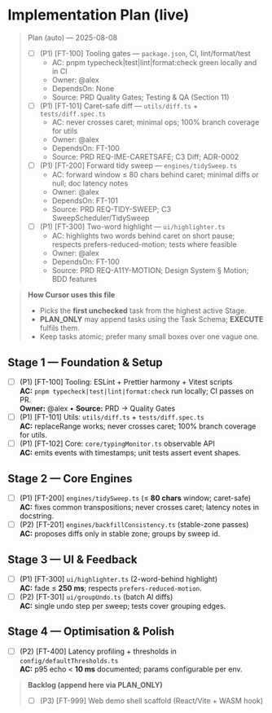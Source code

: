 <!--══════════════════════════════════════════════════
  ╔══════════════════════════════════════════════════════╗
  ║  ░  IMPLEMENTATION PLAN (AUTO)  ░░░░░░░░░░░░░░░░░░░  ║
  ║                                                      ║
  ║                                                      ║
  ║                                                      ║
  ║                                                      ║
  ║           ╌╌  P L A C E H O L D E R  ╌╌              ║
  ║                                                      ║
  ║                                                      ║
  ║                                                      ║
  ║                                                      ║
  ╚══════════════════════════════════════════════════════╝
    • WHAT ▸ Auto-inserted live plan header per house rules
    • WHY  ▸ Keep plan visible, structured, and traceable
    • HOW  ▸ Updated by agent in PLAN_ONLY/EXECUTE modes
-->

# Implementation Plan (live)

> Plan (auto) — 2025-08-08
>
> - [ ] (P1) [FT-100] Tooling gates — `package.json`, CI, lint/format/test
>   - AC: pnpm typecheck|test|lint|format:check green locally and in CI
>   - Owner: @alex
>   - DependsOn: None
>   - Source: PRD Quality Gates; Testing & QA (Section 11)
> - [ ] (P1) [FT-101] Caret-safe diff — `utils/diff.ts` + `tests/diff.spec.ts`
>   - AC: never crosses caret; minimal ops; 100% branch coverage for utils
>   - Owner: @alex
>   - DependsOn: FT-100
>   - Source: PRD REQ-IME-CARETSAFE; C3 Diff; ADR-0002
> - [ ] (P1) [FT-200] Forward tidy sweep — `engines/tidySweep.ts`
>   - AC: forward window ≤ 80 chars behind caret; minimal diffs or null; doc latency notes
>   - Owner: @alex
>   - DependsOn: FT-101
>   - Source: PRD REQ-TIDY-SWEEP; C3 SweepScheduler/TidySweep
> - [ ] (P1) [FT-300] Two-word highlight — `ui/highlighter.ts`
>   - AC: highlights two words behind caret on short pause; respects prefers-reduced-motion; tests where feasible
>   - Owner: @alex
>   - DependsOn: FT-100
>   - Source: PRD REQ-A11Y-MOTION; Design System § Motion; BDD features

> **How Cursor uses this file**
>
> - Picks the **first unchecked** task from the highest active Stage.
> - **PLAN_ONLY** may append tasks using the Task Schema; **EXECUTE** fulfils them.
> - Keep tasks atomic; prefer many small boxes over one vague one.

## Stage 1 — Foundation & Setup

- [ ] (P1) [FT-100] Tooling: ESLint + Prettier harmony + Vitest scripts  
       **AC:** `pnpm typecheck|test|lint|format:check` run locally; CI passes on PR.  
       **Owner:** @alex • **Source:** PRD → Quality Gates
- [ ] (P1) [FT-101] Utils: `utils/diff.ts` + `tests/diff.spec.ts`  
       **AC:** replaceRange works; never crosses caret; 100% branch coverage for utils.
- [ ] (P1) [FT-102] Core: `core/typingMonitor.ts` observable API  
       **AC:** emits events with timestamps; unit tests assert event shapes.

## Stage 2 — Core Engines

- [ ] (P1) [FT-200] `engines/tidySweep.ts` (≤ **80 chars** window; caret-safe)  
       **AC:** fixes common transpositions; never crosses caret; latency notes in docstring.
- [ ] (P2) [FT-201] `engines/backfillConsistency.ts` (stable-zone passes)  
       **AC:** proposes diffs only in stable zone; groups by sweep id.

## Stage 3 — UI & Feedback

- [ ] (P1) [FT-300] `ui/highlighter.ts` (2-word-behind highlight)  
       **AC:** fade ≤ **250 ms**; respects `prefers-reduced-motion`.
- [ ] (P2) [FT-301] `ui/groupUndo.ts` (batch AI diffs)  
       **AC:** single undo step per sweep; tests cover grouping edges.

## Stage 4 — Optimisation & Polish

- [ ] (P2) [FT-400] Latency profiling + thresholds in `config/defaultThresholds.ts`  
       **AC:** p95 echo < **10 ms** documented; params configurable per env.

> **Backlog (append here via PLAN_ONLY)**
>
> - [ ] (P3) [FT-999] Web demo shell scaffold (React/Vite + WASM hook)

